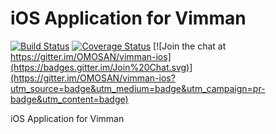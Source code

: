 # iOS Application for Vimman

[![Build Status](https://travis-ci.org/OMOSAN/vimman-ios.svg?branch=master)](https://travis-ci.org/OMOSAN/vimman-ios)
[![Coverage Status](https://coveralls.io/repos/OMOSAN/vimman-ios/badge.svg)](https://coveralls.io/r/OMOSAN/vimman-ios)
[![Join the chat at https://gitter.im/OMOSAN/vimman-ios](https://badges.gitter.im/Join%20Chat.svg)](https://gitter.im/OMOSAN/vimman-ios?utm_source=badge&utm_medium=badge&utm_campaign=pr-badge&utm_content=badge)


iOS Application for Vimman

